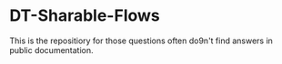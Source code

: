 # DT-Sharable-Flows
This is the repositiory for those questions often do9n't find answers in public documentation.
